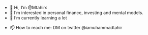 - 👋 Hi, I’m @Mtahirs
- 👀 I’m interested in personal finance, investing and mental models.
- 🌱 I’m currently learning  a lot
<!--- 💞️ I’m looking to collaborate on ... --->
- 📫 How to reach me: DM on twitter @iamuhammadtahir

<!---
Mtahirs/Mtahirs is a ✨ special ✨ repository because its `README.md` (this file) appears on your GitHub profile.
You can click the Preview link to take a look at your changes.
--->
